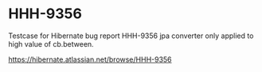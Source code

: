 HHH-9356
========

Testcase for Hibernate bug report HHH-9356 jpa converter only applied to high value of cb.between.

https://hibernate.atlassian.net/browse/HHH-9356
